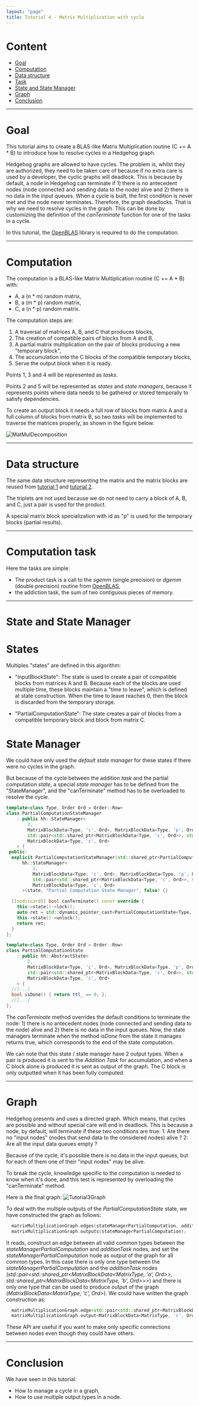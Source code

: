 ```yaml
---
layout: "page"
title: Tutorial 4 - Matrix Multiplication with cycle
---
```


# Content
- [Goal](#goal)
- [Computation](#computation)
- [Data structure](#data-structure)
- [Task](#computation-task)
- [State and State Manager](#state-and-state-manager)
- [Graph](#graph)
- [Conclusion](#conclusion)

----

# Goal
This tutorial aims to create a BLAS-like Matrix Multiplication routine (C += A * B) to introduce how to resolve cycles in a Hedgehog graph.

Hedgehog graphs are allowed to have cycles. 
The problem is, whilst they are authorized, they need to be taken care of because if no extra care is used by a developer, the cyclic graphs will deadlock.
This is because by default, a node in Hedgehog can terminate if 1) there is no antecedent nodes (node connected and sending data to the node) alive and 2) there is no data in the input queues. 
When a cycle is built, the first condition is never met and the node never terminates. 
Therefore, the graph deadlocks. 
That is why we need to resolve cycles in the graph. This can be done by customizing the definition of the *canTerminate* function for one of the tasks in a cycle. 

In this tutorial, the [OpenBLAS](https://www.openblas.net/) library is required to do the computation. 

----

# Computation
The computation is a BLAS-like Matrix Multiplication routine (C += A * B) with:
* A, a (n * m) random matrix, 
* B, a (m * p) random matrix, 
* C, a (n * p) random matrix.

The computation steps are:
1. A traversal of matrices A, B, and C that produces blocks,
2. The creation of compatible pairs of blocks from A and B,
3. A partial matrix multiplication on the pair of blocks producing a new "temporary block",
4. The accumulation into the C blocks of the compatible temporary blocks,
5. Serve the output block when it is ready. 

Points 1, 3 and 4 will be represented as *tasks*. 

Points 2 and 5 will be represented as *states* and *state managers*, because it represents points where data needs to be gathered or stored temporally to satisfy dependencies. 

To create an output block it needs a full row of blocks from matrix A and a full column of blocks from matrix B, so two *tasks* will be implemented to traverse the matrices properly, as shown in the figure below.
 
![MatMulDecomposition](img/Tutorial4MatMulDecomp.png "Tutorial 4 Matrix Multiplication decomposition and traversal.")

----

# Data structure
The same data structure representing the matrix and the matrix blocks are reused from [tutorial 1]({{site.url}}/tutorials/tutorial1) and [tutorial 2]({{site.url}}/tutorials/tutorial2). 

The triplets are not used because we do not need to carry a block of A, B, and C, just a pair is used for the product. 

A special matrix block specialization with id as "p" is used for the temporary blocks (partial results). 

----

# Computation task
Here the tasks are simple:
* The product task is a call to the *sgemm* (single precision) or *dgemm* (double precision) routine from [OpenBLAS](http://www.openblas.net/),
* the addiction task, the sum of two contiguous pieces of memory.  

----

# State and State Manager
# States
Multiples "states" are defined in this algorithm:
* "InputBlockState": The state is used to create a pair of compatible blocks from matrices A and B. Because each of the blocks are used multiple time, these blocks maintain a "time to leave", which is defined at state construction. When the time to leave reaches 0, then the block is discarded from the temporary storage.

* "PartialComputationState": The state creates a pair of blocks from a compatible temporary block and block from matrix C. 

# State Manager 
We could have only used the *default state manager* for these states if there were no cycles in the graph.

But because of the cycle between the addition *task* and the partial computation *state*, a special *state manager* has to be defined from the "StateManager", and the "canTerminate" method has to be overloaded to resolve the cycle.

```cpp
template<class Type, Order Ord = Order::Row>
class PartialComputationStateManager
    : public hh::StateManager<
        2,
        MatrixBlockData<Type, 'c', Ord>, MatrixBlockData<Type, 'p', Ord>,
        std::pair<std::shared_ptr<MatrixBlockData<Type, 'c', Ord>>, std::shared_ptr<MatrixBlockData<Type, 'p', Ord>>>,
        MatrixBlockData<Type, 'c', Ord>
    > {
 public:
  explicit PartialComputationStateManager(std::shared_ptr<PartialComputationState<Type, Ord>> const &state) :
      hh::StateManager<
          2,
          MatrixBlockData<Type, 'c', Ord>, MatrixBlockData<Type, 'p', Ord>,
          std::pair<std::shared_ptr<MatrixBlockData<Type, 'c', Ord>>, std::shared_ptr<MatrixBlockData<Type, 'p', Ord>>>,
          MatrixBlockData<Type, 'c', Ord>
      >(state, "Partial Computation State Manager", false) {}

  [[nodiscard]] bool canTerminate() const override {
    this->state()->lock();
    auto ret = std::dynamic_pointer_cast<PartialComputationState<Type, Ord>>(this->state())->isDone();
    this->state()->unlock();
    return ret;
  }
};

template<class Type, Order Ord = Order::Row>
class PartialComputationState
    : public hh::AbstractState<
        2,
        MatrixBlockData<Type, 'c', Ord>, MatrixBlockData<Type, 'p', Ord>,
        std::pair<std::shared_ptr<MatrixBlockData<Type, 'c', Ord>>, std::shared_ptr<MatrixBlockData<Type, 'p', Ord>>>,
        MatrixBlockData<Type, 'c', Ord>
    > {
  //[...]
  bool isDone() { return ttl_ == 0; };
  //[...]
};
```

The *canTerminate* method overrides the default conditions to terminate the node: 1) there is no antecedent nodes (node connected and sending data to the node) alive and 2) there is no data in the input queues.
Now, the state managers terminate when the method *isDone* from the state it manages returns true, which corresponds to the end of the state computation.  

We can note that this state / state manager have 2 output types. 
When a pair is produced it is sent to the *Addition Task* for accumulation, and when a C block alone is produced it is sent as output of the graph. The C block is only outputted when it has been fully computed.

----

# Graph
Hedgehog presents and uses a directed graph. Which means, that cycles are possible and without special care will end in deadlock. 
This is because a node, by default, will terminate if these two conditions are true:
1: Are there no "input nodes" (nodes that send data to the considered nodes) alive ?
2: Are all the input data queues empty ?

Because of the cycle, it's possible there is no data in the input queues, but for each of them one of their "input nodes" may be alive.

To break the cycle, knowledge specific to the computation is needed to know when it's done, and this test is represented by overloading the "canTerminate" method.

Here is the final graph:
![Tutorial3Graph](img/Tutorial4MatrixMultiplicationCycle.png "Tutorial 4 Matrix Multiplication with cycle")

To deal with the multiple outputs of the *PartialComputationState* state, we have constructed the graph as follows:

```cpp
  matrixMultiplicationGraph.edges(stateManagerPartialComputation, additionTask);
  matrixMultiplicationGraph.outputs(stateManagerPartialComputation);
```
It reads, construct an edge between all valid common types between the *stateManagerPartialComputation* and *additionTask* nodes, and set the *stateManagerPartialComputation* node as output of the graph for all common types. 
In this case there is only one type between the *stateManagerPartialComputation* and the *additionTask* nodes (*std::pair<std::shared_ptr<MatrixBlockData<MatrixType, 'a', Ord>>, std::shared_ptr<MatrixBlockData<MatrixType, 'b', Ord>>>*) and there is only one type that can be used to produce output of the graph (*MatrixBlockData<MatrixType, 'c', Ord>*).
We could have written the graph construction as: 
```cpp
  matrixMultiplicationGraph.edge<std::pair<std::shared_ptr<MatrixBlockData<MatrixType, 'a', Ord>>, std::shared_ptr<MatrixBlockData<MatrixType, 'b', Ord>>>>(stateManagerPartialComputation, additionTask);
  matrixMultiplicationGraph.output<MatrixBlockData<MatrixType, 'c', Ord>>(stateManagerPartialComputation);
```
These API are useful if you want to make only specific connections between nodes even though they could have others.

----

# Conclusion
We have seen in this tutorial:
* How to manage a cycle in a graph,
* How to use multiple output types in a node.
